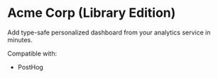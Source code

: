 # Acme Corp (Library Edition)

Add type-safe personalized dashboard from your analytics service in minutes.

Compatible with:

- PostHog
